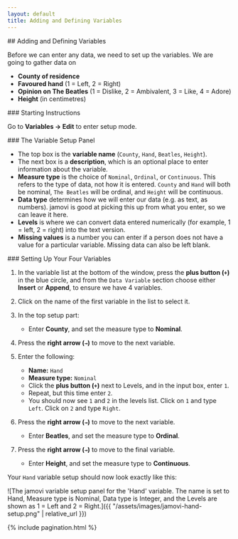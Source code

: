 ```yaml
---
layout: default
title: Adding and Defining Variables
---
```


<div class="explanation" markdown="1">
## Adding and Defining Variables

Before we can enter any data, we need to set up the variables.  We are going to gather data on

*   **County of residence**
*   **Favoured hand** (1 = Left, 2 = Right)
*   **Opinion on The Beatles** (1 = Dislike, 2 = Ambivalent, 3 = Like, 4 = Adore)
*   **Height** (in centimetres)
</div>

<div class="instructions" markdown="1">
### Starting Instructions

Go to **Variables → Edit** to enter setup mode.
</div>

<div class="explanation" markdown="1">
### The Variable Setup Panel

*   The top box is the **variable name** (`County`, `Hand`, `Beatles`, `Height`).
*   The next box is a **description**, which is an optional place to enter information about the variable.
*   **Measure type** is the choice of `Nominal`, `Ordinal`, or `Continuous`. This refers to the type of data, not how it is entered. `County` and `Hand` will both be nominal, `The Beatles` will be ordinal, and `Height` will be continuous.
*   **Data type** determines how we will enter our data (e.g. as text, as numbers). jamovi is good at picking this up from what you enter, so we can leave it here.
*   **Levels** is where we can convert data entered numerically (for example, 1 = left, 2 = right) into the text version.
*   **Missing values** is a number you can enter if a person does not have a value for a particular variable. Missing data can also be left blank.
</div>

<div class="instructions" markdown="1">
### Setting Up Your Four Variables

1.  In the variable list at the bottom of the window, press the **plus button (`+`)** in the blue circle, and from the `Data Variable` section choose either **Insert** or **Append**, to ensure we have 4 variables.

2.  Click on the name of the first variable in the list to select it.

3.  In the top setup part:
    *   Enter **County**, and set the measure type to **Nominal**.

4.  Press the **right arrow (`→`)** to move to the next variable.

5.  Enter the following:
    *   **Name:** `Hand`
    *   **Measure type:** `Nominal`
    *   Click the **plus button (`+`)** next to Levels, and in the input box, enter `1`.
    *   Repeat, but this time enter `2`.
    *   You should now see `1` and `2` in the levels list. Click on `1` and type `Left`. Click on `2` and type `Right`.

6.  Press the **right arrow (`→`)** to move to the next variable.
    *   Enter **Beatles**, and set the measure type to **Ordinal**.

7.  Press the **right arrow (`→`)** to move to the final variable.
    *   Enter **Height**, and set the measure type to **Continuous**.
</div>

Your `Hand` variable setup should now look exactly like this:

![The jamovi variable setup panel for the 'Hand' variable. The name is set to Hand, Measure type is Nominal, Data type is Integer, and the Levels are shown as 1 = Left and 2 = Right.]({{ "/assets/images/jamovi-hand-setup.png" | relative_url }})

<!-- This automatically adds the "Previous" and "Next" navigation buttons -->
{% include pagination.html %}
